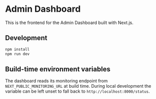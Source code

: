 # Admin Dashboard

This is the frontend for the Admin Dashboard built with Next.js.

## Development

```bash
npm install
npm run dev
```

## Build-time environment variables

The dashboard reads its monitoring endpoint from `NEXT_PUBLIC_MONITORING_URL` at
build time. During local development the variable can be left unset to fall back
to `http://localhost:8000/status`.
